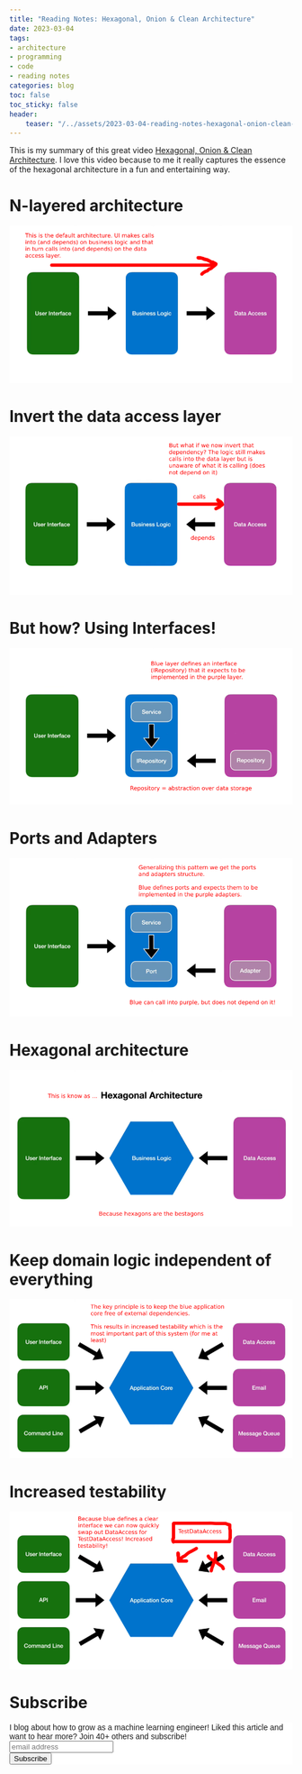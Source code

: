 ```yaml
---
title: "Reading Notes: Hexagonal, Onion & Clean Architecture"
date: 2023-03-04
tags:
- architecture
- programming
- code
- reading notes
categories: blog
toc: false
toc_sticky: false
header:
    teaser: "/../assets/2023-03-04-reading-notes-hexagonal-onion-clean-architecture/thumbnail.png"
---
```

<!-- ctrl + alt + v -->

This is my summary of this great video [Hexagonal, Onion & Clean Architecture](https://www.youtube.com/watch?v=JubdZIdLQ4M&t=1s&ab_channel=DrawingBoxes). I love this video because to me it really captures the essence of the hexagonal architecture in a fun and entertaining way.

# N-layered architecture

![](/../assets/2023-03-04-reading-notes-hexagonal-onion-clean-architecture/2023-03-04-08-08-18.png)

# Invert the data access layer


![](/../assets/2023-03-04-reading-notes-hexagonal-onion-clean-architecture/2023-03-04-08-13-14.png)

# But how? Using Interfaces!

![](/../assets/2023-03-04-reading-notes-hexagonal-onion-clean-architecture/2023-03-04-08-16-58.png)

# Ports and Adapters

![](/../assets/2023-03-04-reading-notes-hexagonal-onion-clean-architecture/2023-03-04-08-18-21.png)

# Hexagonal architecture

![](/../assets/2023-03-04-reading-notes-hexagonal-onion-clean-architecture/2023-03-04-08-19-32.png)

# Keep domain logic independent of everything

![](/../assets/2023-03-04-reading-notes-hexagonal-onion-clean-architecture/2023-03-04-08-21-26.png)

# Increased testability

![](/../assets/2023-03-04-reading-notes-hexagonal-onion-clean-architecture/2023-03-04-08-24-51.png)

# Subscribe
<!-- Begin Mailchimp Signup Form -->
<link href="//cdn-images.mailchimp.com/embedcode/horizontal-slim-10_7.css" rel="stylesheet" type="text/css">
<style type="text/css">
#mc_embed_signup{background:#fff; clear:left; font:14px Helvetica,Arial,sans-serif; width:100%;}
/* Add your own Mailchimp form style overrides in your site stylesheet or in this style block.
    We recommend moving this block and the preceding CSS link to the HEAD of your HTML file. */
</style>
<div id="mc_embed_signup">
<form action="https://gmail.us3.list-manage.com/subscribe/post?u=92fe86c389878585bc87837e8&amp;id=50543deff9" method="post" id="mc-embedded-subscribe-form" name="mc-embedded-subscribe-form" class="validate" target="_blank" novalidate>
    <div id="mc_embed_signup_scroll">
<label for="mce-EMAIL">I blog about how to grow as a machine learning engineer! Liked this article and want to hear more? Join 40+ others and subscribe!</label>
<input type="email" value="" name="EMAIL" class="email" id="mce-EMAIL" placeholder="email address" required>
    <!-- real people should not fill this in and expect good things - do not remove this or risk form bot signups-->
    <div style="position: absolute; left: -5000px;" aria-hidden="true"><input type="text" name="b_92fe86c389878585bc87837e8_50543deff9" tabindex="-1" value=""></div>
    <div class="clear"><input type="submit" value="Subscribe" name="subscribe" id="mc-embedded-subscribe" class="button"></div>
    </div>
</form>
</div>
<!--End mc_embed_signup-->
    